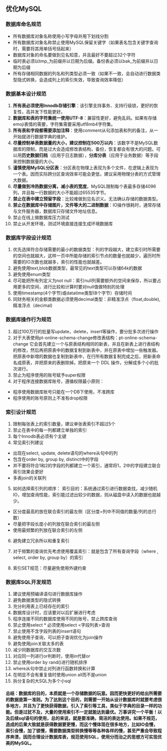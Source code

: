 ## 优化MySQL

### 数据库命名规范

* 所有数据库对象名称使用小写字母并用下划线分割
* 所有数据库对象名称禁止使用MySQL保留关键字（如果表名包含关键字查询时，需要将其用单括号括起来）
* 数据库对象的命名要做到见名知意，并且最好不要超过32个字符
* 临时表必须以tmp_为前缀并以日期为后缀。备份表必须以bak_为前缀并以日期为后缀
* 所有存储相同数据的列名和列类型必须一致（如果不一致，会自动进行数据类型隐式转换，会造成列上的索引失效，导致查询效率降低）

### 数据基本设计规范

1. **所有表必须使用Innodb存储引擎**：该引擎支持事务、支持行级锁，更好的恢复性，高并发下性能更好。
2. **数据库和表的字符集统一使用UTF-8**：兼容性更好，避免乱码。如果有存储emoji表情的需要，字符集需要采用utf8mb4字符集。
3. **所有表和字段都需要添加注释**：使用comment从句添加表和列的备注，从一开始就进行数据字典的维护。
4. **尽量控制单表数据量的大小，建议控制在500万以内**：该数字不是MySQL数据库的限制，而是过大会造成修改表结构，备份，恢复都会有很大的问题。可以用**历史数据归档**（应用于日志数据），**分库分表**（应用于业务数据）等手段来控制数据量的大小。
5. **谨慎使用MySQL分区表**：分区表在物理上表现为多个文件，在逻辑上表现为一个表。因而实际跨分区查询效率可能会更低，建议采用物理分表的方式管理大数据。
6. **尽量做到冷热数据分离，减小表的宽度**。MySQL限制每个表最多存储4096列，并且每一行数据的大小不能超过65535字节。
7. **禁止在表中建立预留字段**：比较难做到见名识义。无法确认存储的数据类型。
8. **禁止在数据库中存储图片，文件等大的二进制数据**：IO操作很耗时，通常存储与文件服务器，数据库只存储文件地址信息。
9. 禁止在线上做数据库压力测试
10. 禁止从开发环境，测试环境直接连接生成环境数据库


### 数据库字段设计规范

1. 优先选择符合存储需要的最小的数据类型：列的字段越大，建立索引时所需要的空间也就越大，这样一页中所能存储的索引节点的数量也就越少，遍历时所需要的IO次数也就越多，索引的性能也就越差。
2. 避免使用text,blob数据类型，最常见的text类型可以存储64k的数据
3. 避免使用enum类型
4. 尽可能把所有列定义为not null：索引null列需要额外的空间来保存，所以要占用更多的空间，进行比较和计算时要对null值做特别的处理
5. 使用timestamp(4个字节)或datatime类型(8个字节）存储时间
6. 同财务相关的金额类数据必须使用decimal类型：非精准浮点（float,double), 精准浮点（decimal)


### 数据库操作行为规范
1. 超过100万行的批量写update，delete，insert等操作，要分批多次进行操作
2. 对于大表使用pt-online-schema-change修改表结构：pt-online-schema-change 它会首先建立一个与原表结构相同的新表，并且在新表上进行表结构的修改，然后再把原表中的数据复制到新表中，并在原表中增加一些触发器。把原表中新增的数据也复制到新表中，在行所有数据复制完成之后，把新表命名成原表，并把原来的表删除掉。把原来一个 DDL 操作，分解成多个小的批次进行。
3. 禁止为程序使用的账号赋予super权限
4. 对于程序连接数据库账号，遵循权限最小原则：
* 程序使用数据库账号只能在一个DB下使用，不准跨库
* 程序使用的账号原则上不准有drop权限


### 索引设计规范
1. 限制每张表上的索引数量，建议单张表索引不超过5个
2. 禁止在表中的每一列都建立单独的索引
3. 每个Innodb表必须有个主键
4. 常见索引列建议
* 出现在select, update, delete语句的where从句中的列
* 包含在order by, group by, distinct中的字段
* 并不要将符合1和2的字段的列都建立一个索引，通常将1，2中的字段建立联合索引效果会更好
* 多表join的关联列
5. 如何选择索引列的顺序：
索引目的：系统通过索引进行数据查找，减少随机IO，增加查询性能，索引能过滤出较少的数据，则从磁盘中读入的数据也就越少。
* 区分度最高的放在联合索引的最左侧（区分度=列中不同值的数量/列的总行数）
* 尽量把字段长度小的列放在联合索引的最左侧
* 使用最频繁的列放在联合索引的左侧

6. 避免建立冗余所以和重复索引
7. 对于频繁的查询优先考虑使用覆盖索引：就是包含了所有查询字段（where , select, order by, group by）的索引

8. 索引SET规范：尽量避免使用外键约束

### 数据库SQL开发规范
1. 建议使用预编译语句进行数据库操作
2. 避免数据类型的隐式转换
3. 充分利用表上已经存在的索引
4. 数据库设计时，应该要对以后扩展进行考虑
5. 程序连接不同的数据库使用不同的账号，禁止跨库查询
6. 禁止使用select * 必须使用select <字段列表>查询
7. 禁止使用不含字段列表的insert语句
8. 避免使用子查询，可以把子查询优化为join操作
9. 避免使用join关联太多的表
10. 减少同数据库的交互次数
11. 对应同一列进行or判断时，使用in代替or
12. 禁止使用order by rand()进行随机排序
13. where从句中禁止对列进行函数转换和计算
14. 在明显不会有重复值时使用union all而不是union
15. 拆分复杂的大SQL为多个小sql


#### 总结：数据库的目的，本质就是一个存储数据的玩意。因而更快更好的给出所需要的数据是第一准则。为了达到这个目的，则需要一开始从设计数据库时就要考虑很多地方，并且为了更快获得数据，引入了索引等工具，类似于字典的目录一样的功能。但是过犹不及，大量的使用索引不一定就能达到最优。万事讲究一个平衡！以及后续sql语句的使用，总的来说，就是要准确，简洁的表达使用。如果不规范，造成的后果大致就是获得数据要更慢，而这个慢体现在很多地方，比如IO会慢，索引会慢，加了锁慢，需要数据类型转换慢等等各种各样的慢，甚至严重会导致程序奔溃，因而合理设计数据库表，规范使用SQL，使用分而治之的思想方可实现优美的MySQL。